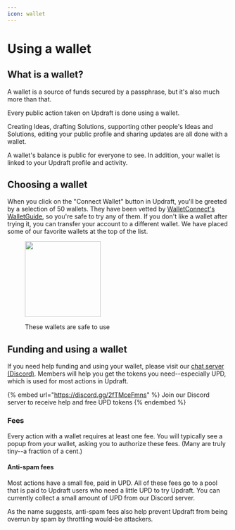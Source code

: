 ```yaml
---
icon: wallet
---
```


# Using a wallet

## What is a wallet?

A wallet is a source of funds secured by a passphrase, but it's also much more than that.

Every public action taken on Updraft is done using a wallet.

Creating Ideas, drafting Solutions, supporting other people's Ideas and Solutions, editing your public profile and sharing updates are all done with a wallet.

A wallet's balance is public for everyone to see. In addition, your wallet is linked to your Updraft profile and activity.

## Choosing a wallet

When you click on the "Connect Wallet" button in Updraft, you'll be greeted by a selection of 50 wallets. They have been vetted by [WalletConnect's WalletGuide](https://walletguide.walletconnect.network/), so you're safe to try any of them. If you don't like a wallet after trying it, you can transfer your account to a different wallet. We have placed some of our favorite wallets at the top of the list.

<figure><img src=".gitbook/assets/Screenshot 2025-05-23 at 8.17.29 PM.png" alt="" width="172"><figcaption><p>These wallets are safe to use</p></figcaption></figure>

## Funding and using a wallet

If you need help funding and using your wallet, please visit our [chat server (Discord)](https://discord.gg/2fTMceFmns). Members will help you get the tokens you need--especially UPD, which is used for most actions in Updraft.

{% embed url="https://discord.gg/2fTMceFmns" %}
Join our Discord server to receive help and free UPD tokens
{% endembed %}

### Fees

Every action with a wallet requires at least one fee. You will typically see a popup from your wallet, asking you to authorize these fees. (Many are truly tiny--a fraction of a cent.)

#### Anti-spam fees

Most actions have a small fee, paid in UPD. All of these fees go to a pool that is paid to Updraft users who need a little UPD to try Updraft. You can currently collect a small amount of UPD from our Discord server.

As the name suggests, anti-spam fees also help prevent Updraft from being overrun by spam by throttling would-be attackers.



